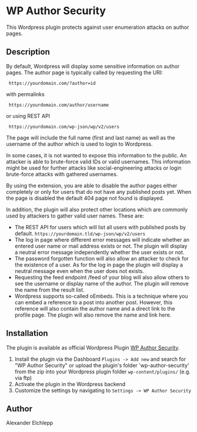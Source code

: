 
# WP Author Security

This Wordpress plugin protects against user enumeration attacks on author pages.

## Description

By default, Wordpress will display some sensitive information on author pages. The author page is typically called by requesting the URI:

     https://yourdomain.com/?author=id

 with permalinks 

     https://yourdomain.com/author/username

or using REST API

     https://yourdomain.com/wp-json/wp/v2/users

The page will include the full name (first and last name) as well as the username of the author which is used to login to Wordpress. 

In some cases, it is not wanted to expose this information to the public. An attacker is able to brute-force valid IDs or valid usernames. This information might be used for further attacks like social-engineering attacks or login brute-force attacks with gathered usernames. 

By using the extension, you are able to disable the author pages either completely or only for users that do not have any published posts yet. When the page is disabled the default 404 page not found is displayed.

In addition, the plugin will also protect other locations which are commonly used by attackers to gather valid user names. These are:

* The REST API for users which will list all users with published posts by default.
  `https://yourdomain.tld/wp-json/wp/v2/users`
* The log in page where different error messages will indicate whether an entered user name or mail address exists or not. The plugin will display a neutral error message independently whether the user exists or not.
* The password forgotten function will also allow an attacker to check for the existence of a user. As for the log in page the plugin will display a neutral message even when the user does not exists.
* Requesting the feed endpoint /feed of your blog will also allow others to see the username or display name of the author. The plugin will remove the name from the result list.
* Wordpress supports so-called oEmbeds. This is a technique where you can embed a reference to a post into another post. However, this reference will also contain the author name and a direct link to the profile page. The plugin will also remove the name and link here.


## Installation

The plugin is available as official Wordpress Plugin [WP Author Security](https://wordpress.org/plugins/wp-author-security/).
1. Install the plugin via the Dashboard `Plugins -> Add new` and search for "WP Author Security" or upload the plugin's folder 'wp-author-security' from the zip into your Wordpress plugin folder `wp-content/plugins/` (e.g. via ftp)
2. Activate the plugin in the Wordpress backend
3. Customize the settings by navigating to `Settings -> WP Author Security`

## Author

 Alexander Elchlepp
